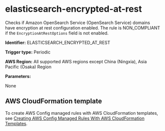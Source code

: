 # elasticsearch\-encrypted\-at\-rest<a name="elasticsearch-encrypted-at-rest"></a>

Checks if Amazon OpenSearch Service \(OpenSearch Service\) domains have encryption at rest configuration enabled\. The rule is NON\_COMPLIANT if the `EncryptionAtRestOptions` field is not enabled\.

**Identifier:** ELASTICSEARCH\_ENCRYPTED\_AT\_REST

**Trigger type:** Periodic

**AWS Region:** All supported AWS regions except China \(Ningxia\), Asia Pacific \(Osaka\) Region

**Parameters:**

None  

## AWS CloudFormation template<a name="w29aac11c33c17b7d181c15"></a>

To create AWS Config managed rules with AWS CloudFormation templates, see [Creating AWS Config Managed Rules With AWS CloudFormation Templates](aws-config-managed-rules-cloudformation-templates.md)\.